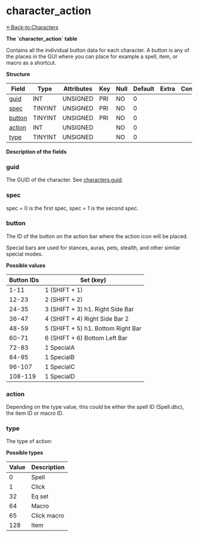 # character\_action

[<-Back-to:Characters](database-characters.md)

**The \`character\_action\` table**

Contains all the individual button data for each character. A button is any of the places in the GUI where you can place for example a spell, item, or macro as a shortcut.

**Structure**

| Field       | Type       | Attributes | Key | Null | Default | Extra | Comment |
| ----------- | ---------- | ---------- | --- | ---- | ------- | ----- | ------- |
| [guid][1]   | INT        | UNSIGNED   | PRI | NO   | 0       |       |         |
| [spec][2]   | TINYINT    | UNSIGNED   | PRI | NO   | 0       |       |         |
| [button][3] | TINYINT    | UNSIGNED   | PRI | NO   | 0       |       |         |
| [action][4] | INT        | UNSIGNED   |     | NO   | 0       |       |         |
| [type][5]   | TINYINT    | UNSIGNED   |     | NO   | 0       |       |         |

[1]: #guid
[2]: #spec
[3]: #button
[4]: #action
[5]: #type

**Description of the fields**

### guid

The GUID of the character. See [characters.guid](characters#guid).

### spec

spec = 0 is the first spec, spec = 1 is the second spec.

### button

The ID of the button on the action bar where the action icon will be placed.

Special bars are used for stances, auras, pets, stealth, and other similar special modes.

**Possible values**

| Button IDs | Set (key)                          |
| ---------- | ---------------------------------- |
| 1-11       | 1 (SHIFT + 1)                      |
| 12-23      | 2 (SHIFT + 2)                      |
| 24-35      | 3 (SHIFT + 3) h1. Right Side Bar   |
| 36-47      | 4 (SHIFT + 4) Right Side Bar 2     |
| 48-59      | 5 (SHIFT + 5) h1. Bottom Right Bar |
| 60-71      | 6 (SHIFT + 6) Bottom Left Bar      |
| 72-83      | 1 SpecialA                         |
| 84-95      | 1 SpecialB                         |
| 96-107     | 1 SpecialC                         |
| 108-119    | 1 SpecialD                         |

### action

Depending on the type value, this could be either the spell ID (Spell.dbc), the item ID or macro ID.

### type

The type of action:

**Possible types**

| Value | Description |
| ----- | ----------- |
| 0     | Spell       |
| 1     | Click       |
| 32    | Eq set      |
| 64    | Macro       |
| 65    | Click macro |
| 128   | Item        |
